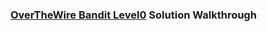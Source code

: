### [OverTheWire Bandit Level0](https://overthewire.org/wargames/bandit/bandit0.html) Solution Walkthrough